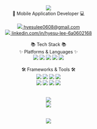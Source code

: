 <div align="center"><img src="https://capsule-render.vercel.app/api?type=waving&color=auto&height=200&section=header&text=🌰Hyesu%20Lee🐿&fontSize=70" /></div>
<div align="center">📱 Mobile Application Developer 💻</br></br></div>
<div align="center">
  <a href="mailto:hyesulee0608@gmail.com"><img src="https://img.shields.io/badge/Gmail-EA4335?style=flat-square&logo=Gmail&logoColor=white&link=mailto:hyesulee0608@gmail.com"/> hyesulee0608@gmail.com</a>
</div>
<div align="center">
  <a href="https://www.linkedin.com/in/hyesu-lee-6a0602168/"><img src="https://img.shields.io/badge/LinkedIn-0A66C2?style=flat-square&logo=LinkedIn&logoColor=white&link=https://www.linkedin.com/in/hyesu-lee-6a0602168/"/> linkedin.com/in/hyesu-lee-6a0602168</a></div>
</div>  
</br>
<div align="center">
📚 Tech Stack 📚</br>
✨ Platforms & Languages ✨
</div>
<div align="center">
  <img src="https://img.shields.io/badge/Java-1071D3?style=flat&logo=Java&logoColor=white"/>
  <img src="https://img.shields.io/badge/Kotlin-7F52FF?style=flat&logo=Kotlin&logoColor=white"/>
  <img src="https://img.shields.io/badge/JavaScript-F7DF1E?style=flat&logo=JavaScript&logoColor=white"/>
  <img src="https://img.shields.io/badge/HTML5-E34F26?style=flat&logo=HTML5&logoColor=white"/>
  <img src="https://img.shields.io/badge/CSS3-1572B6?style=flat&logo=CSS3&logoColor=white"/>
</div>
</br>
<div align="center">
🛠 Frameworks & Tools 🛠
</div>
<div align="center">
  <img src="https://img.shields.io/badge/Android-3DDC84?style=flat&logo=Android&logoColor=white"/>
  <img src="https://img.shields.io/badge/Flutter-02569B?style=flat&logo=Flutter&logoColor=white"/>
  <img src="https://img.shields.io/badge/Vue.js-4FC08D?style=flat&logo=Vue.js&logoColor=white"/>
  <img src="https://img.shields.io/badge/Android Studio-3DDC84?style=flat&logo=Android Studio&logoColor=white"/></br>
  <img src="https://img.shields.io/badge/Visual Studio Code-007ACC?style=flat&logo=Visual Studio Code&logoColor=white"/>
  <img src="https://img.shields.io/badge/Eclipse IDE-2C2255?style=flat&logo=Eclipse IDE&logoColor=white"/>
  <img src="https://img.shields.io/badge/GitHub-181717?style=flat&logo=GitHub&logoColor=white"/>
  <img src="https://img.shields.io/badge/Git-F05032?style=flat&logo=Git&logoColor=white"/>
</div>
<br><br>
<div align="center">
  <img src="https://github-readme-stats.vercel.app/api/top-langs/?username=Hyesu68&layout=compact"></br>
  <img src="https://github-readme-stats.vercel.app/api?username=Hyesu68&show_icons=true">
</div>
<br><br>
<div align="center">
  <a href="https://hits.seeyoufarm.com"><img src="https://hits.seeyoufarm.com/api/count/incr/badge.svg?url=https%3A%2F%2Fgithub.com%2FHyesu68&count_bg=%2379C83D&title_bg=%23555555&icon=&icon_color=%23E7E7E7&title=hits&edge_flat=false"/></a>
</div>
